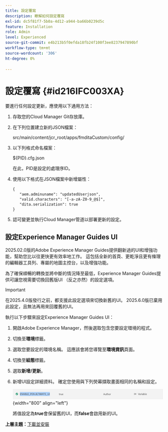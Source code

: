 ```yaml
---
title: 設定覆寫
description: 瞭解如何設定覆寫
exl-id: dc5f81f7-5b0a-4d12-a944-ba66b0239d5c
feature: Installation
role: Admin
level: Experienced
source-git-commit: e4b213b5f0efda18fb24f100f3ee8237947890bf
workflow-type: tm+mt
source-wordcount: '306'
ht-degree: 0%

---
```


# 設定覆寫 {#id216IFC003XA}

要進行任何設定更新，應使用以下通用方法：

1. 存取您的Cloud Manager Git存放庫。

1. 在下列位置建立新的JSON檔案：

   src/main/content/jcr\_root/apps/fmditaCustom/config/

1. 以下列格式命名檔案：

   $\{PID\}.cfg.json

   在此，PID是設定的處理序ID。

1. 使用以下格式在JSON檔案中新增屬性：

   ```
   {
      "aem.adminuname": "updatedUserjson",
      "valid.characters": "[-a-zA-Z0-9_@$]",
      "dita.serialization": true
   }
   ```

1. 認可變更並執行Cloud Manager管道以部署更新的設定。

## 設定Experience Manager Guides UI

2025.02.0版的Adobe Experience Manager Guides提供翻新過的UI和增強功能，幫助您比以往更快更有效率地工作。 這包括全新的首頁、更乾淨且更有條理的編輯器工具列、專屬的地圖主控台，以及增強功能。

為了確保順暢的轉換並將中斷的情況降至最低，Experience Manager Guides提供可讓您視需要切換回舊版UI （反之亦然）的設定選項。

>[!IMPORTANT]
>
> 在2025.4.0版發行之前，都支援此設定選項來切換新舊的UI。 2025.6.0版已棄用此設定，且無法再用來回覆舊的UI。

執行以下步驟來設定Experience Manager Guides UI：

1. 開啟Adobe Experience Manager，然後選取包含您要設定環境的程式。
2. 切換至&#x200B;**環境**&#x200B;標籤。
3. 選取您要設定的環境名稱。 這應該會將您導覽至&#x200B;**環境資訊**&#x200B;頁面。
4. 切換至&#x200B;**組態**&#x200B;標籤。
5. 選取&#x200B;**新增/更新**。
6. 新增UI設定詳細資料。 確定您使用與下列熒幕擷取畫面相同的名稱和設定。

   ![](assets/enable-penultimate-ui.png){width="800" align="left"}

   將值設定為&#x200B;**true**&#x200B;會保留舊的UI，而&#x200B;**false**&#x200B;會啟用新的UI。



**上層主題：**[&#x200B;下載並安裝](download-install.md)
